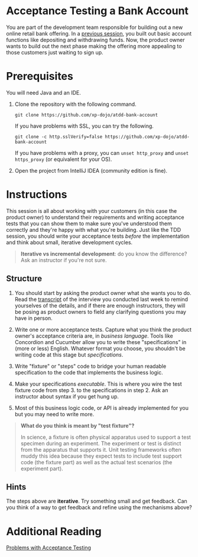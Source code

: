 # Acceptance Testing a Bank Account

You are part of the development team responsible for building out a new online retail bank offering. In a [previous session](https://github.com/xp-dojo/tdd-bank-account-java), you built out basic account functions like depositing and withdrawing funds. Now, the product owner wants to build out the next phase making the offering more appealing to those customers just waiting to sign up.


# Prerequisites

You will need Java and an IDE.

1. Clone the repository with the following command.

   `git clone https://github.com/xp-dojo/atdd-bank-account`
  
   If you have problems with SSL, you can try the following.
   
   `git clone -c http.sslVerify=false https://github.com/xp-dojo/atdd-bank-account`
   
   If you have problems with a proxy, you can `unset http_proxy` and `unset https_proxy` (or equivalent for your OS).

1. Open the project from IntelliJ IDEA (community edition is fine). 


# Instructions

This session is all about working with your customers (in this case the product owner) to understand their requirements and writing acceptance tests that you can show them to make sure you've understood them correctly and they're happy with what you're building. Just like the TDD session, you should write your acceptance tests *before* the implementation and think about small, iterative development cycles.

> **Iterative vs incremental development**: do you know the difference? Ask an instructor if you're not sure.


## Structure

1. You should start by asking the product owner what she wants you to do. Read the [transcript](TRANSCRIPT.md) of the interview you conducted last week to remind yourselves of the details, and if there are enough instructors, they will be posing as product owners to field any clarifying questions you may have in person.

1. Write one or more acceptance tests. Capture what you think the product owner's acceptance criteria are, in *business language*. Tools like Concordion and Cucumber allow you to write these "specifications" in (more or less) English. Whatever format you choose, you shouldn't be writing code at this stage but *specifications*.

1. Write "fixture" or "steps" code to bridge your human readable specification to the code that implements the business logic. 

1. Make your specifications *executable*. This is where you wire the test fixture code from step 3. to the specifications in step 2. Ask an instructor about syntax if you get hung up.

1. Most of this business logic code, or API is already implemented for you but you may need to write more. 

> **What do you think is meant by "test fixture"?**
> 
> In science, a fixture is often physical apparatus used to support a test specimen during an experiment. The experiment or test is distinct from the apparatus that supports it. Unit testing frameworks often muddy this idea because they expect tests to include test support code (the fixture part) as well as the actual test scenarios (the experiment part).


## Hints

The steps above are __iterative__. Try something small and get feedback. Can you think of a way to get feedback and refine using the mechanisms above?


# Additional Reading

[Problems with Acceptance Testing](http://www.softwaretestingmagazine.com/knowledge/problems-acceptance-testing-can-cause/)